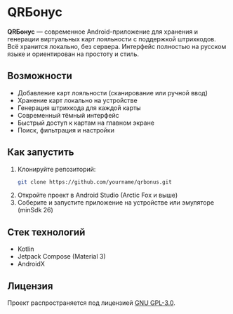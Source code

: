 # QRБонус

**QRБонус** — современное Android-приложение для хранения и генерации виртуальных карт лояльности с поддержкой штрихкодов. Всё хранится локально, без сервера. Интерфейс полностью на русском языке и ориентирован на простоту и стиль.

## Возможности

- Добавление карт лояльности (сканирование или ручной ввод)
- Хранение карт локально на устройстве
- Генерация штрихкода для каждой карты
- Современный тёмный интерфейс
- Быстрый доступ к картам на главном экране
- Поиск, фильтрация и настройки

## Как запустить

1. Клонируйте репозиторий:
   ```sh
   git clone https://github.com/yourname/qrbonus.git
   ```
2. Откройте проект в Android Studio (Arctic Fox и выше)
3. Соберите и запустите приложение на устройстве или эмуляторе (minSdk 26)

## Стек технологий

- Kotlin
- Jetpack Compose (Material 3)
- AndroidX

## Лицензия

Проект распространяется под лицензией [GNU GPL-3.0](LICENSE).
